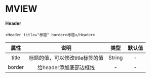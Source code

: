 # MVIEW


#### Header
```
<Header title="标题" border>标题</Header>
```
| 属性 | 说明 | 类型 | 默认值 |
| :--: | :--: | :--: | :--: |
| title | 标题的值，可以修改title标签的值 | String | - |
| border | 给header添加底部边框线 | - | - |

